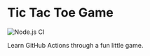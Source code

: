 # Tic Tac Toe Game

![Node.js CI](https://github.com/safesurfer/github-actions-for-ci/workflows/Node.js%20CI/badge.svg)

Learn GitHub Actions through a fun little game.
